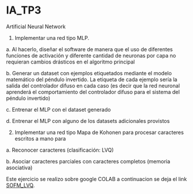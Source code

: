 # IA_TP3
Artificial Neural Network

1. Implementar una red tipo MLP.
  
  a. Al hacerlo, diseñar el software de manera que el uso de diferentes funciones de
activación y diferente cantidad de neuronas por capa no requieran cambios
drásticos en el algoritmo principal
  
  b. Generar un dataset con ejemplos etiquetados mediante el modelo matemático del
péndulo invertido. La etiqueta de cada ejemplo sería la salida del controlador
difuso en cada caso (es decir que la red neuronal aprenderá el comportamiento del
controlador difuso para el sistema del péndulo invertido)
  
  c. Entrenar el MLP con el dataset generado
  
  d. Entrenar el MLP con alguno de los datasets adicionales provistos

2. Implementar una red tipo Mapa de Kohonen para procesar caracteres escritos a mano para

a. Reconocer caracteres (clasificación: LVQ)

b. Asociar caracteres parciales con caracteres completos (memoria asociativa)

Este ejercicio se realizo sobre google COLAB a continuacion se deja el link [SOFM_LVQ](https://colab.research.google.com/drive/1VzCB_SnLdl5TbMWPP4u9SpQsZ4r27p9z).
